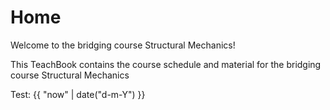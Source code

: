 # Home

Welcome to the bridging course Structural Mechanics!

This TeachBook contains the course schedule and material for the bridging course Structural Mechanics

Test: {{ "now" | date("d-m-Y") }}